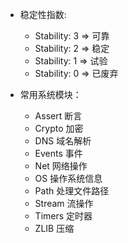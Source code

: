   - 稳定性指数:
    + Stability: 3   => 可靠
    + Stability: 2   => 稳定
    + Stability: 1   => 试验
    + Stability: 0   => 已废弃

  - 常用系统模块：
    + Assert 断言
    + Crypto  加密
    + DNS 域名解析
    + Events  事件
    + Net 网络操作
    + OS  操作系统信息
    + Path  处理文件路径
    + Stream  流操作
    + Timers  定时器
    + ZLIB  压缩